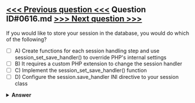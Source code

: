 [<<< Previous question <<<](0615.md)   Question ID#0616.md   [>>> Next question >>>](0617.md)
---

If you would like to store your session in the database, you would do which of the following?




- [ ] A) Create functions for each session handling step and use session_set_save_handler() to override PHP's internal settings
- [ ] B) It requires a custom PHP extension to change the session handler
- [ ] C) Implement the session_set_save_handler() function
- [ ] D) Configure the session.save_handler INI directive to your session class

<details><summary><b>Answer</b></summary>
<p>
  Answer: <strong>A</strong>
</p>
</details>
